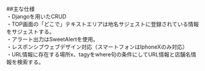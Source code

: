 ##主な仕様
<br>・Djangoを用いたCRUD
<br>・TOP画面の「どこで」テキストエリアは地名サジェストに登録されている情報をサジェストする。
<br>・アラート出力はSweetAlertを使用。
<br>・レスポンシブウェブデザイン対応（スマートフォンはIphoneXのみ対応）
<br>・URL情報に存在する場所x、tagyをwhere句の条件にしてURL情報と店舗名情報を検索する。
